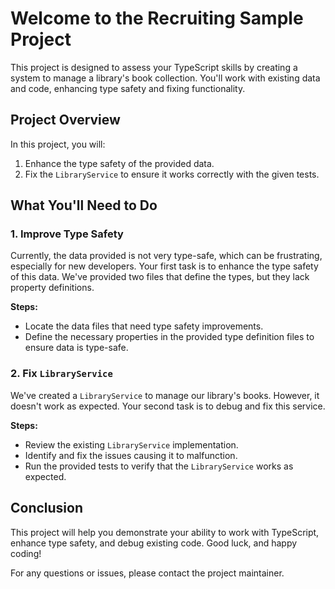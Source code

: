# Welcome to the Recruiting Sample Project

This project is designed to assess your TypeScript skills by creating a system to manage a library's book collection. You'll work with existing data and code, enhancing type safety and fixing functionality.

## Project Overview

In this project, you will:

1. Enhance the type safety of the provided data.
2. Fix the `LibraryService` to ensure it works correctly with the given tests.

## What You'll Need to Do

### 1. Improve Type Safety

Currently, the data provided is not very type-safe, which can be frustrating, especially for new developers. Your first task is to enhance the type safety of this data. We've provided two files that define the types, but they lack property definitions.

**Steps:**

- Locate the data files that need type safety improvements.
- Define the necessary properties in the provided type definition files to ensure data is type-safe.

### 2. Fix `LibraryService`

We've created a `LibraryService` to manage our library's books. However, it doesn't work as expected. Your second task is to debug and fix this service.

**Steps:**

- Review the existing `LibraryService` implementation.
- Identify and fix the issues causing it to malfunction.
- Run the provided tests to verify that the `LibraryService` works as expected.

## Conclusion

This project will help you demonstrate your ability to work with TypeScript, enhance type safety, and debug existing code. Good luck, and happy coding!

For any questions or issues, please contact the project maintainer.

